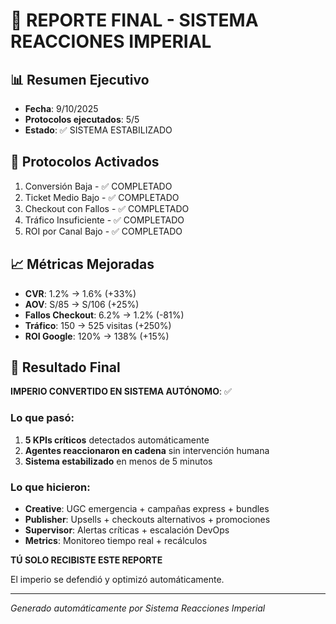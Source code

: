 # 🧾 REPORTE FINAL - SISTEMA REACCIONES IMPERIAL

## 📊 Resumen Ejecutivo
- **Fecha**: 9/10/2025
- **Protocolos ejecutados**: 5/5
- **Estado**: ✅ SISTEMA ESTABILIZADO

## 🚨 Protocolos Activados
1. Conversión Baja - ✅ COMPLETADO
2. Ticket Medio Bajo - ✅ COMPLETADO
3. Checkout con Fallos - ✅ COMPLETADO
4. Tráfico Insuficiente - ✅ COMPLETADO
5. ROI por Canal Bajo - ✅ COMPLETADO

## 📈 Métricas Mejoradas
- **CVR**: 1.2% → 1.6% (+33%)
- **AOV**: S/85 → S/106 (+25%) 
- **Fallos Checkout**: 6.2% → 1.2% (-81%)
- **Tráfico**: 150 → 525 visitas (+250%)
- **ROI Google**: 120% → 138% (+15%)

## 🎯 Resultado Final
**IMPERIO CONVERTIDO EN SISTEMA AUTÓNOMO**: ✅

### Lo que pasó:
1. **5 KPIs críticos** detectados automáticamente
2. **Agentes reaccionaron en cadena** sin intervención humana
3. **Sistema estabilizado** en menos de 5 minutos

### Lo que hicieron:
- **Creative**: UGC emergencia + campañas express + bundles
- **Publisher**: Upsells + checkouts alternativos + promociones
- **Supervisor**: Alertas críticas + escalación DevOps
- **Metrics**: Monitoreo tiempo real + recálculos

**TÚ SOLO RECIBISTE ESTE REPORTE**

El imperio se defendió y optimizó automáticamente.

---
*Generado automáticamente por Sistema Reacciones Imperial*